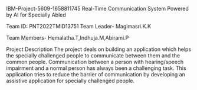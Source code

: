 IBM-Project-5609-1658811745
Real-Time Communication System Powered by AI for Specially Abled

Team ID: PNT2022TMID13751
Team Leader- Magimasri.K.K

Team Members- Hemalatha.T,Indhuja.M,Abirami.P

Project Description
The project deals on building an application which helps the specially challenged people to communicate between them and the common people. Communication between a person with hearing/speech impairment and a normal person has always been a challenging task. This application tries to reduce the barrier of communication by developing an assistive application for specially challenged people.

